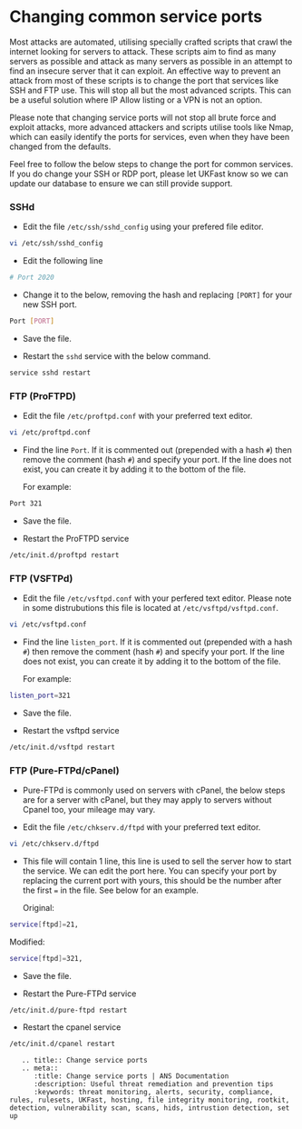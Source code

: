 # Changing common service ports

Most attacks are automated, utilising specially crafted scripts that crawl the internet looking for servers to attack. These scripts aim to find as many servers as possible and attack as many servers as possible in an attempt to find an insecure server that it can exploit. An effective way to prevent an attack from most of these scripts is to change the port that services like SSH and FTP use. This will stop all but the most advanced scripts. This can be a useful solution where IP Allow listing or a VPN is not an option.

Please note that changing service ports will not stop all brute force and exploit attacks, more advanced attackers and scripts utilise tools like Nmap, which can easily identify the ports for services, even when they have been changed from the defaults.

Feel free to follow the below steps to change the port for common services. If you do change your SSH or RDP port, please let UKFast know so we can update our database to ensure we can still provide support.

### SSHd

* Edit the file `/etc/ssh/sshd_config` using your prefered file editor.

```bash
vi /etc/ssh/sshd_config
```

* Edit the following line

```bash
# Port 2020
```

* Change it to the below, removing the hash and replacing `[PORT]` for your new SSH port.

```bash
Port [PORT]
```

* Save the file.

* Restart the `sshd` service with the below command.

```bash
service sshd restart
```

### FTP (ProFTPD)

* Edit the file `/etc/proftpd.conf` with your preferred text editor.

```bash
vi /etc/proftpd.conf
```

* Find the line `Port`. If it is commented out (prepended with a hash `#`) then remove the comment (hash `#`) and specify your port. If the line does not exist, you can create it by adding it to the bottom of the file.

  For example:

```bash
Port 321
```

* Save the file.

* Restart the ProFTPD service

```bash
/etc/init.d/proftpd restart
```

### FTP (VSFTPd)

* Edit the file `/etc/vsftpd.conf` with your perfered text editor. Please note in some distrubutions this file is located at `/etc/vsftpd/vsftpd.conf`.

```bash
vi /etc/vsftpd.conf
```

* Find the line `listen_port`. If it is commented out (prepended with a hash `#`) then remove the comment (hash `#`) and specify your port. If the line does not exist, you can create it by adding it to the bottom of the file.

  For example:

```bash
listen_port=321
```

* Save the file.

* Restart the vsftpd service

```bash
/etc/init.d/vsftpd restart
```

### FTP (Pure-FTPd/cPanel)

* Pure-FTPd is commonly used on servers with cPanel, the below steps are for a server with cPanel, but they may apply to servers without Cpanel too, your mileage may vary.

* Edit the file `/etc/chkserv.d/ftpd` with your preferred text editor.

```bash
vi /etc/chkserv.d/ftpd
```

* This file will contain 1 line, this line is used to sell the server how to start the service. We can edit the port here. You can specify your port by replacing the current port with yours, this should be the number after the first `=` in the file. See below for an example.

  Original:

```bash
service[ftpd]=21,
```

  Modified:

```bash
service[ftpd]=321,
```

* Save the file.

* Restart the Pure-FTPd service

```bash
/etc/init.d/pure-ftpd restart
```

* Restart the cpanel service

```bash
/etc/init.d/cpanel restart
```

```eval_rst
   .. title:: Change service ports
   .. meta::
      :title: Change service ports | ANS Documentation
      :description: Useful threat remediation and prevention tips
      :keywords: threat monitoring, alerts, security, compliance, rules, rulesets, UKFast, hosting, file integrity monitoring, rootkit, detection, vulnerability scan, scans, hids, intrustion detection, set up
```
